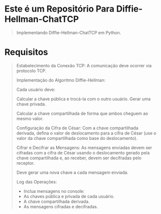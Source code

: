 # Este é um Repositório Para Diffie-Hellman-ChatTCP
> Implementando Diffie-Hellman-ChatTCP em Python. 
>
# Requisitos
>
> Estabelecimento da Conexão TCP: A comunicação deve ocorrer via protocolo TCP.
>
> Implementação do Algoritmo Diffie-Hellman: 
>
> Cada usuário deve:
>
> Calcular a chave pública e trocá-la com o outro usuário.
Gerar uma chave privada.
>
> Calcular a chave compartilhada de forma que ambos cheguem ao mesmo valor.
>
> Configuração da Cifra de César: Com a chave compartilhada derivada, defina o valor de deslocamento para a cifra de César (use o valor da chave compartilhada como base do deslocamento).
>
>Cifrar e Decifrar as Mensagens: As mensagens enviadas devem ser cifradas com a cifra de César usando o deslocamento gerado pela chave compartilhada e, ao receber, devem ser decifradas pelo receptor.
>
> Deve gerar uma nova chave a cada mensagem enviada.
>
> Log das Operações: 
> - Inclua mensagens no console:
> - As chaves pública e privada de cada usuário.
> - A chave compartilhada derivada.
> -  As mensagens cifradas e decifradas.

